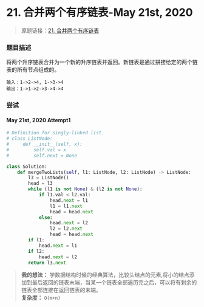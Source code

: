 # 21. 合并两个有序链表-May 21st, 2020

> 原题链接：[21. 合并两个有序链表](https://leetcode-cn.com/problems/longest-common-prefix/)

### 题目描述
将两个升序链表合并为一个新的升序链表并返回。新链表是通过拼接给定的两个链表的所有节点组成的。 
```
输入：1->2->4, 1->3->4
输出：1->1->2->3->4->4
```

### 尝试

#### May 21st, 2020 Attempt1

```python
# Definition for singly-linked list.
# class ListNode:
#     def __init__(self, x):
#         self.val = x
#         self.next = None

class Solution:
    def mergeTwoLists(self, l1: ListNode, l2: ListNode) -> ListNode:
        l3 = ListNode()
        head = l3
        while (l1 is not None) & (l2 is not None):
            if l1.val < l2.val:
                head.next = l1
                l1 = l1.next
                head = head.next
            else:
                head.next = l2
                l2 = l2.next
                head = head.next
        if l1:
            head.next = l1
        if l2:
            head.next = l2
        return l3.next
```

> **我的想法：** 学数据结构时候的经典算法，比较头结点的元素,将小的结点添加到最后返回的链表末端，当某一个链表全部遍历完之后，可以将有剩余的链表全部连接在返回链表的末端。  
> **复杂度：** `O(m+n)`

